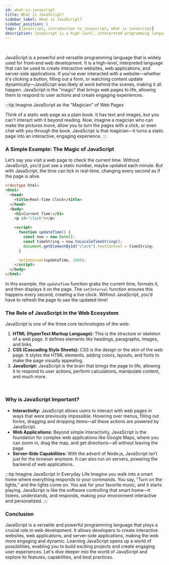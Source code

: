```yaml
---
id: what-is-javascript
title: What is JavaScript?
sidebar_label: What is JavaScript?
sidebar_position: 1
tags: [javascript, introduction to javascript, what is javascript]
description: JavaScript is a high-level, interpreted programming language that is widely used for front-end web development. It is a versatile language that can be used for a variety of purposes, including building interactive websites, web applications, and server-side applications.
---
```


<AdsComponent />

<br />

JavaScript is a powerful and versatile programming language that is widely used for front-end web development. It is a high-level, interpreted language that can be used to create interactive websites, web applications, and server-side applications. If you've ever interacted with a website—whether it's clicking a button, filling out a form, or watching content update dynamically—JavaScript was likely at work behind the scenes, making it all happen. JavaScript is the "magic" that brings web pages to life, allowing them to respond to user actions and create engaging experiences.

:::tip Imagine JavaScript as the "Magician" of Web Pages

Think of a static web page as a plain book. It has text and images, but you can't interact with it beyond reading. Now, imagine a magician who can make the pictures move, allow you to turn the pages with a click, or even chat with you through the book. JavaScript is that magician—it turns a static page into an interactive, engaging experience.
:::

### A Simple Example: The Magic of JavaScript

Let’s say you visit a web page to check the current time. Without JavaScript, you’d just see a static number, maybe updated each minute. But with JavaScript, the time can tick in real-time, changing every second as if the page is alive.

```html title="index.html"
<!doctype html>
<html>
  <head>
    <title>Real-Time Clock</title>
  </head>
  <body>
    <h1>Current Time:</h1>
    <p id="clock"></p>

    <script>
      function updateTime() {
        const now = new Date();
        const timeString = now.toLocaleTimeString();
        document.getElementById("clock").textContent = timeString;
      }

      setInterval(updateTime, 1000);
    </script>
  </body>
</html>
```

In this example, the `updateTime` function grabs the current time, formats it, and then displays it on the page. The `setInterval` function ensures this happens every second, creating a live clock. Without JavaScript, you'd have to refresh the page to see the updated time!

### The Role of JavaScript in the Web Ecosystem

JavaScript is one of the three core technologies of the web:

1. **HTML (HyperText Markup Language):** This is the structure or skeleton of a web page. It defines elements like headings, paragraphs, images, and links.
2. **CSS (Cascading Style Sheets):** CSS is the design or the skin of the web page. It styles the HTML elements, adding colors, layouts, and fonts to make the page visually appealing.
3. **JavaScript:** JavaScript is the brain that brings the page to life, allowing it to respond to user actions, perform calculations, manipulate content, and much more.

<AdsComponent />

<br />

### Why is JavaScript Important?

- **Interactivity:** JavaScript allows users to interact with web pages in ways that were previously impossible. Hovering over menus, filling out forms, dragging and dropping items—all these actions are powered by JavaScript.
- **Web Applications:** Beyond simple interactivity, JavaScript is the foundation for complex web applications like Google Maps, where you can zoom in, drag the map, and get directions—all without leaving the page.
- **Server-Side Capabilities:** With the advent of Node.js, JavaScript isn’t just for the browser anymore. It can also run on servers, powering the backend of web applications.

:::tip Imagine JavaScript in Everyday Life
Imagine you walk into a smart home where everything responds to your commands. You say, "Turn on the lights," and the lights come on. You ask for your favorite music, and it starts playing. JavaScript is like the software controlling that smart home—it listens, understands, and responds, making your environment interactive and personalized.
:::

### Conclusion

JavaScript is a versatile and powerful programming language that plays a crucial role in web development. It allows developers to create interactive websites, web applications, and server-side applications, making the web more engaging and dynamic. Learning JavaScript opens up a world of possibilities, enabling you to build exciting projects and create engaging user experiences. Let's dive deeper into the world of JavaScript and explore its features, capabilities, and best practices.
